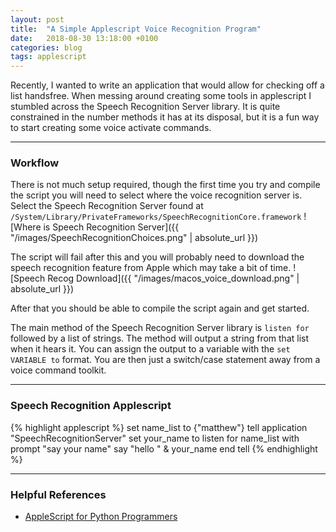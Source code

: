 ```yaml
---
layout: post
title:  "A Simple Applescript Voice Recognition Program"
date:   2018-08-30 13:18:00 +0100
categories: blog
tags: applescript
---
```

<p><span class="firstcharacter">R</span>ecently, I wanted to write an application that would allow for checking off a list handsfree. When messing around creating some tools in applescript I stumbled across the Speech Recognition Server library. It is quite constrained in the number methods it has at its disposal, but it is a fun way to start creating some voice activate commands.</p>

***
### Workflow

There is not much setup required, though the first time you try and compile the script you will need to select where the voice recognition server is. Select the  Speech Recognition Server found at `/System/Library/PrivateFrameworks/SpeechRecognitionCore.framework`
![Where is Speech Recognition Server]({{ "/images/SpeechRecognitionChoices.png" | absolute_url }})

The script will fail after this and you will probably need to download the speech recognition feature from Apple which may take a bit of time.
![Speech Recog Download]({{ "/images/macos_voice_download.png" | absolute_url }})

After that you should be able to compile the script again and get started.

The main method of the Speech Recognition Server library is `listen for` followed by a list of strings. The method will output a string from that list when it hears it. You can assign the output to a variable with the `set VARIABLE to` format. You are then just a switch/case statement away from a voice command toolkit.

***
### Speech Recognition Applescript

{% highlight applescript %}
set name_list to {"matthew"}
tell application "SpeechRecognitionServer"
	set your_name to listen for name_list with prompt "say your name"
	say "hello " & your_name
end tell
{% endhighlight %}

***

### Helpful References

* [AppleScript for Python Programmers](http://aurelio.net/articles/applescript-vs-python.html)
